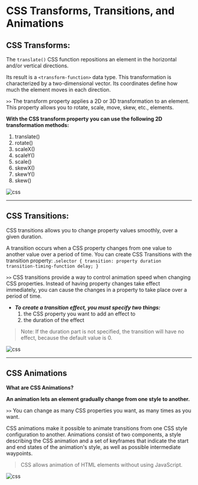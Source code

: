 # CSS Transforms, Transitions, and Animations

## CSS Transforms:

The `translate()` CSS function repositions an element in the horizontal and/or vertical directions. 

Its result is a `<transform-function>` data type. This transformation is characterized by a two-dimensional vector. Its coordinates define how much the element moves in each direction.

`>>` The transform property applies a 2D or 3D transformation to an element. This property allows you to rotate, scale, move, skew, etc., elements.

**With the CSS transform property you can use the following 2D transformation methods:**
1. translate()
2. rotate()
3. scaleX()
4. scaleY()
5. scale()
6. skewX()
7. skewY()
8. skew()

![css](https://i7x7p5b7.stackpathcdn.com/codrops/wp-content/uploads/2014/12/transform-origin-examples.png)

---- 

## CSS Transitions:

CSS transitions allows you to change property values smoothly, over a given duration.

A transition occurs when a CSS property changes from one value to another value over a period of time. You can create CSS Transitions with the transition property: .`selector { transition: property duration transition-timing-function delay; }`

`>>` CSS transitions provide a way to control animation speed when changing CSS properties. Instead of having property changes take effect immediately, you can cause the changes in a property to take place over a period of time.

* ***To create a transition effect, you must specify two things:***
    1. the CSS property you want to add an effect to
    2. the duration of the effect
> Note: If the duration part is not specified, the transition will have no effect, because the default value is 0.

![css](https://coursework.vschool.io/content/images/2016/08/transition_example2.png)

---

## CSS Animations

**What are CSS Animations?**

**An animation lets an element gradually change from one style to another.**


`>>` You can change as many CSS properties you want, as many times as you want.


CSS animations make it possible to animate transitions from one CSS style configuration to another. Animations consist of two components, a style describing the CSS animation and a set of keyframes that indicate the start and end states of the animation's style, as well as possible intermediate waypoints.

> CSS allows animation of HTML elements without using JavaScript.


![css](https://www.litmus.com/wp-content/uploads/2020/04/a-simple-guide-to-understanding-css-animations-in-email.png)
